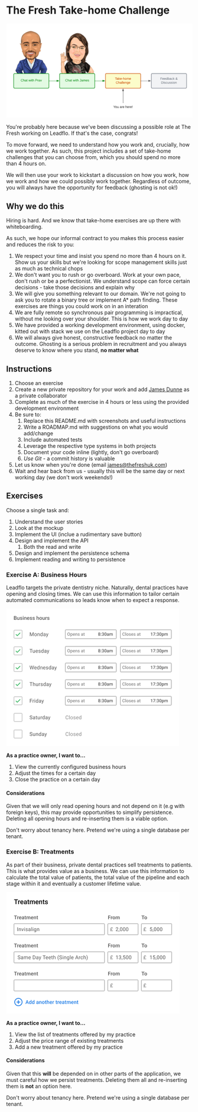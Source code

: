 # The Fresh Take-home Challenge

![](./.assets/process.png)

You're probably here because we've been discussing a possible role at The Fresh
working on Leadflo. If that's the case, congrats!

To move forward, we need to understand how you work and, crucially, how we work
together. As such, this project includes a set of take-home challenges that you
can choose from, which you should spend no more than 4 hours on.

We will then use your work to kickstart a discussion on how you work, how we
work and how we could possibly work together. Regardless of outcome, you will
always have the opportunity for feedback (ghosting is not ok!)

## Why we do this

Hiring is hard. And we know that take-home exercises are up there with
whiteboarding.

As such, we hope our informal contract to you makes this process easier and
reduces the risk to you:

1. We respect your time and insist you spend no more than 4 hours on it. Show us
   your skills but we're looking for scope management skills just as much as
   technical chops
2. We don't want you to rush or go overboard. Work at your own pace, don't rush
   or be a perfectionist. We understand scope can force certain decisions - take
   those decisions and explain why
3. We will give you something relevant to our domain. We're not going to ask you
   to rotate a binary tree or implement A* path finding. These exercises are
   things you could work on in an interation
4. We are fully remote so synchronous pair programming is impractical, without
   me looking over your shoulder. This is how we work day to day
5. We have provided a working development environment, using docker, kitted out
   with stack we use on the Leadflo project day to day
6. We will always give honest, constructive feedback no matter the outcome.
   Ghosting is a serious problem in recruitment and you always deserve to know
   where you stand, **no matter what**

## Instructions

1. Choose an exercise
2. Create a new private repository for your work and add [James
   Dunne](https://github.com/jwdunne) as a private collaborator
3. Complete as much of the exercise in 4 hours or less using the provided
   development environment
4. Be sure to:
   1. Replace this README.md with screenshots and useful instructions
   2. Write a ROADMAP.md with suggestions on what you would add/change
   3. Include automated tests
   4. Leverage the respective type systems in both projects
   5. Document your code inline (lightly, don't go overboard)
   6. *Use Git* - a commit history is valuable
5. Let us know when you're done (email james@thefreshuk.com)
6. Wait and hear back from us - usually this will be the same day or next
   working day (we don't work weekends!)

## Exercises

Choose a single task and:

1. Understand the user stories
2. Look at the mockup
3. Implement the UI (inclue a rudimentary save button)
4. Design and implement the API
   1. Both the read and write
5. Design and implement the persistence schema
6. Implement reading and writing to persistence

### Exercise A: Business Hours

Leadflo targets the private dentistry niche. Naturally, dental practices have
opening and closing times. We can use this information to tailor certain
automated communications so leads know when to expect a response.

![](./.assets/business-hours.png)

**As a practice owner, I want to...**

1. View the currently configured business hours
2. Adjust the times for a certain day
3. Close the practice on a certain day

#### Considerations

Given that we will only read opening hours and not depend on it (e.g with
foreign keys), this may provide opportunities to simplify persistence. Deleting
all opening hours and re-inserting them is a viable option.

Don't worry about tenancy here. Pretend we're using a single database per
tenant.

### Exercise B: Treatments

As part of their business, private dental practices sell treatments to patients.
This is what provides value as a business. We can use this information to
calculate the total value of patients, the total value of the pipeline and each
stage within it and eventually a customer lifetime value.

![](./.assets/treatments.png)

**As a practice owner, I want to...**

1. View the list of treatments offered by my practice
2. Adjust the price range of existing treatments
3. Add a new treatment offered by my practice

#### Considerations

Given that this **will** be depended on in other parts of the application, we
must careful how we persist treatments. Deleting them all and re-inserting them
is **not** an option here.

Don't worry about tenancy here. Pretend we're using a single database per
tenant.